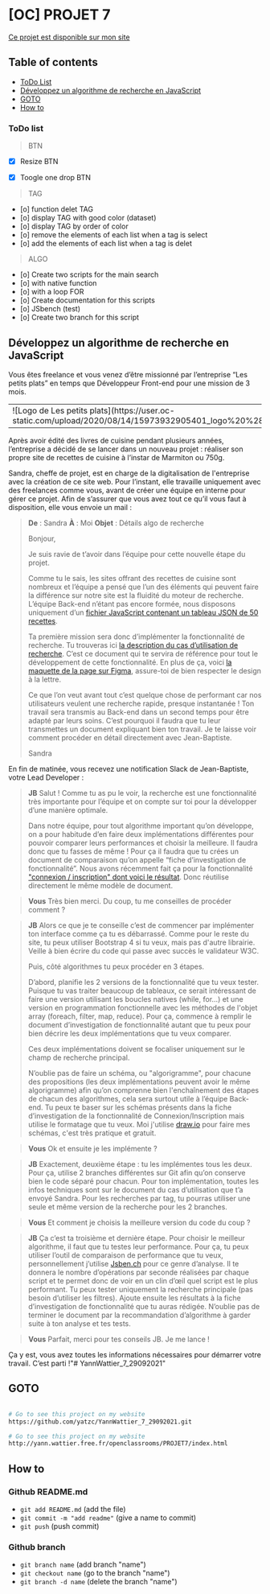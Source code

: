 # [OC] PROJET 7

[Ce projet est disponible sur mon site](http://yann.wattier.free.fr/openclassrooms/PROJET7/index.html)


## Table of contents

- [ToDo List](#ToDo-list)
- [Développez un algorithme de recherche en JavaScript](#Développez-un-algorithme)
- [GOTO](#GOTO)
- [How to](#How-to)


### ToDo list
> BTN
- [x] Resize BTN
- [x] Toogle one drop BTN


> TAG
- [o] function delet TAG
- [o] display TAG with good color (dataset)
- [o] display TAG by order of color
- [o] remove the elements of each list when a tag is select
- [o] add the elements of each list when a tag is delet

> ALGO
- [o] Create two scripts for the main search
-   [o] with native function
-   [o] with a loop FOR
- [o] Create documentation for this scripts
- [o] JSbench (test)
- [o] Create two branch for this script




## Développez un algorithme de recherche en JavaScript

Vous êtes freelance et vous venez d’être missionné par l’entreprise “Les petits plats” en temps que Développeur Front-end pour une mission de 3 mois.

<table>
<tr>
<td>
![Logo de Les petits plats](https://user.oc-static.com/upload/2020/08/14/15973932905401_logo%20%281%29.png)
</td>
</tr>
</table>




Après avoir édité des livres de cuisine pendant plusieurs années, l’entreprise a décidé de se lancer dans un nouveau projet : réaliser son propre site de recettes de cuisine à l’instar de Marmiton ou 750g.  

Sandra, cheffe de projet, est en charge de la digitalisation de l'entreprise avec la création de ce site web. Pour l’instant, elle travaille uniquement avec des freelances comme vous, avant de créer une équipe en interne pour gérer ce projet. Afin de s’assurer que vous avez tout ce qu’il vous faut à disposition, elle vous envoie un mail :


>**De** : Sandra
>**À** : Moi
>**Objet** : Détails algo de recherche
>
>Bonjour, 
>
>Je suis ravie de t’avoir dans l’équipe pour cette nouvelle étape du projet. 
>
>Comme tu le sais, les sites offrant des recettes de cuisine sont nombreux et l’équipe a pensé que l’un des éléments qui peuvent faire la différence sur notre site est la fluidité du moteur de recherche. L’équipe Back-end n’étant pas encore formée, nous disposons uniquement d’un [fichier JavaScript contenant un tableau JSON de 50 recettes](https://github.com/OpenClassrooms-Student-Center/P11-front-end-search-engine). 
>
>Ta première mission sera donc d’implémenter la fonctionnalité de recherche. Tu trouveras ici [la description du cas d’utilisation de recherche](https://s3-eu-west-1.amazonaws.com/course.oc-static.com/projects/Front-End+V2/P6+Algorithms/Cas+d%E2%80%99utilisation+%2303+Filtrer+les+recettes+dans+l%E2%80%99interface+utilisateur.pdf). C’est ce document qui te servira de référence pour tout le développement de cette fonctionnalité. En plus de ça, voici [la maquette de la page sur Figma](https://www.figma.com/file/xqeE1ZKlHUWi2Efo8r73NK), assure-toi de bien respecter le design à la lettre. 
>
>Ce que l’on veut avant tout c’est quelque chose de performant car nos utilisateurs veulent une recherche rapide, presque instantanée ! Ton travail sera transmis au Back-end dans un second temps pour être adapté par leurs soins. C’est pourquoi il faudra que tu leur transmettes un document expliquant bien ton travail. Je te laisse voir comment procéder en détail directement avec Jean-Baptiste.
>
>Sandra

En fin de matinée, vous recevez une notification Slack de Jean-Baptiste, votre Lead Developer :

>**JB**
>Salut ! Comme tu as pu le voir, la recherche est une fonctionnalité très importante pour l’équipe et on compte sur toi pour la développer d’une manière optimale. 
>
>Dans notre équipe, pour tout algorithme important qu’on développe, on a pour habitude d’en faire deux implémentations différentes pour pouvoir comparer leurs performances et choisir la meilleure. Il faudra donc que tu fasses de même ! Pour ça il faudra que tu crées un document de comparaison qu’on appelle “fiche d’investigation de fonctionnalité”. Nous avons récemment fait ça pour la fonctionnalité ["connexion / inscription" dont voici le résultat](https://s3-eu-west-1.amazonaws.com/course.oc-static.com/projects/Front-End+V2/P6+Algorithms/Fiche+d%E2%80%99investigation+fonctionnalite%CC%81.pdf). Donc réutilise directement le même modèle de document.

>**Vous**
>Très bien merci. Du coup, tu me conseilles de procéder comment ?

>**JB**
>Alors ce que je te conseille c’est de commencer par implémenter ton interface comme ça tu es débarrassé. Comme pour le reste du site, tu peux utiliser Bootstrap 4 si tu veux, mais pas d'autre librairie. Veille à bien écrire du code qui passe avec succès le validateur W3C.
>
>Puis, côté algorithmes tu peux procéder en 3 étapes.
>
>D’abord, planifie les 2 versions de la fonctionnalité que tu veux tester. Puisque tu vas traiter beaucoup de tableaux, ce serait intéressant de faire une version utilisant les boucles natives (while, for...) et une version en programmation fonctionnelle avec les méthodes de l'objet array (foreach, filter, map, reduce). Pour ça, commence à remplir le document d’investigation de fonctionnalité autant que tu peux pour bien décrire les deux implémentations que tu veux comparer.
>
>Ces deux implémentations doivent se focaliser uniquement sur le champ de recherche principal.
>
>N’oublie pas de faire un schéma, ou "algorigramme", pour chacune des propositions (les deux implémentations peuvent avoir le même algorigramme) afin qu’on comprenne bien l'enchaînement des étapes de chacun des algorithmes, cela sera surtout utile à l’équipe Back-end. Tu peux te baser sur les schémas présents dans la fiche d’investigation de la fonctionnalité de Connexion/Inscription mais utilise le formatage que tu veux. Moi j'utilise [draw.io](https://app.diagrams.net/) pour faire mes schémas, c'est très pratique et gratuit.

>**Vous**
>Ok et ensuite je les implémente ?

>**JB**
>Exactement, deuxième étape : tu les implémentes tous les deux. Pour ça, utilise 2 branches différentes sur Git afin qu’on conserve bien le code séparé pour chacun. Pour ton implémentation, toutes les infos techniques sont sur le document du cas d’utilisation que t’a envoyé Sandra. Pour les recherches par tag, tu pourras utiliser une seule et même version de la recherche pour les 2 branches.

>**Vous**
>Et comment je choisis la meilleure version du code du coup ?

>**JB**
>Ça c’est ta troisième et dernière étape. Pour choisir le meilleur algorithme, il faut que tu testes leur performance. Pour ça, tu peux utiliser l’outil de comparaison de performance que tu veux, personnellement j’utilise [Jsben.ch](https://jsben.ch/) pour ce genre d’analyse. Il te donnera le nombre d’opérations par seconde réalisées par chaque script et te permet donc de voir en un clin d’œil quel script est le plus performant. Tu peux tester uniquement la recherche principale (pas besoin d’utiliser les filtres). Ajoute ensuite les résultats à la fiche d’investigation de fonctionnalité que tu auras rédigée. N’oublie pas de terminer le document par la recommandation d’algorithme à garder suite à ton analyse et tes tests.

>**Vous**
>Parfait, merci pour tes conseils JB. Je me lance !

Ça y est, vous avez toutes les informations nécessaires pour démarrer votre travail. C’est parti !"# YannWattier_7_29092021" 

## GOTO

```bash

# Go to see this project on my website
https://github.com/yatzc/YannWattier_7_29092021.git

# Go to see this project on my website
http://yann.wattier.free.fr/openclassrooms/PROJET7/index.html


```

## How to

### Github README.md
* `git add README.md` (add the file)
* `git commit -m "add readme"` (give a name to commit)
* `git push` (push commit)

### Github branch
* `git branch name`  (add branch "name")
* `git checkout name` (go to the branch "name")
* `git branch -d name` (delete the branch "name")

